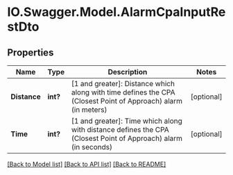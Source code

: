 # IO.Swagger.Model.AlarmCpaInputRestDto
## Properties

Name | Type | Description | Notes
------------ | ------------- | ------------- | -------------
**Distance** | **int?** | [1 and greater]: Distance which along with time defines the CPA (Closest Point of Approach) alarm (in meters) | [optional] 
**Time** | **int?** | [1 and greater]: Time which along with distance defines the CPA (Closest Point of Approach) alarm (in seconds) | [optional] 

[[Back to Model list]](../README.md#documentation-for-models) [[Back to API list]](../README.md#documentation-for-api-endpoints) [[Back to README]](../README.md)

